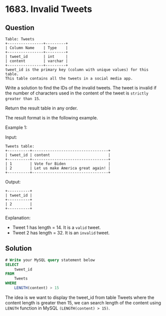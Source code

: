 # 1683. Invalid Tweets

## Question

```
Table: Tweets
+----------------+---------+
| Column Name    | Type    |
+----------------+---------+
| tweet_id       | int     |
| content        | varchar |
+----------------+---------+
tweet_id is the primary key (column with unique values) for this table.
This table contains all the tweets in a social media app.
```

Write a solution to find the IDs of the invalid tweets. The tweet is invalid if the number of characters used in the content of the tweet is `strictly greater than 15`.

Return the result table in any order.

The result format is in the following example.
 

Example 1:

Input: 
```
Tweets table:
+----------+----------------------------------+
| tweet_id | content                          |
+----------+----------------------------------+
| 1        | Vote for Biden                   |
| 2        | Let us make America great again! |
+----------+----------------------------------+
```
Output: 
```
+----------+
| tweet_id |
+----------+
| 2        |
+----------+
```
Explanation:
- Tweet 1 has length = 14. It is a `valid` tweet.
- Tweet 2 has length = 32. It is an `invalid` tweet.

## Solution
```sql
# Write your MySQL query statement below
SELECT
    tweet_id
FROM
    Tweets
WHERE
    LENGTH(content) > 15
```

The idea is we want to display the tweet_id from table Tweets where the content length is greater then 15, we can search length of the content using `LENGTH` function in MySQL `(LENGTH(content) > 15)`.